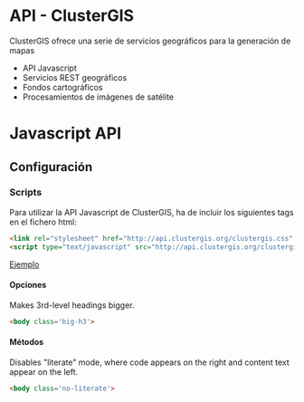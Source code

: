 API - ClusterGIS
================

ClusterGIS ofrece una serie de servicios geográficos para la generación de mapas

 * API Javascript
 * Servicios REST geográficos
 * Fondos cartográficos
 * Procesamientos de imágenes de satélite
 
Javascript API
==============

Configuración
-------------

### Scripts

Para utilizar la API Javascript de ClusterGIS, ha de incluir los siguientes tags en el fichero html:

``` html
<link rel="stylesheet" href="http://api.clustergis.org/clustergis.css" type="text/css">
<script type="text/javascript" src="http://api.clustergis.org/clustergis.js"></script>
```
<a href="http://clustergis.github.io/api-doc/examples/example-01.html" target="_blank">Ejemplo</a>

#### Opciones
Makes 3rd-level headings bigger.

``` html
<body class='big-h3'>
```

#### Métodos
Disables "literate" mode, where code appears on the right and content text
appear on the left.

``` html
<body class='no-literate'>
```

